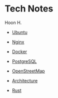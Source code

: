Tech Notes
==========
Hoon H.

- [Ubuntu](Ubuntu.md)
- [Nginx](Nginx.md)
- [Docker](Docker.md)
- [PostgreSQL](PostgreSQL.md)
- [OpenStreetMap](OpenStreetMap.md)

- [Architecture](Architecture)
- [Rust](Rust.md)
